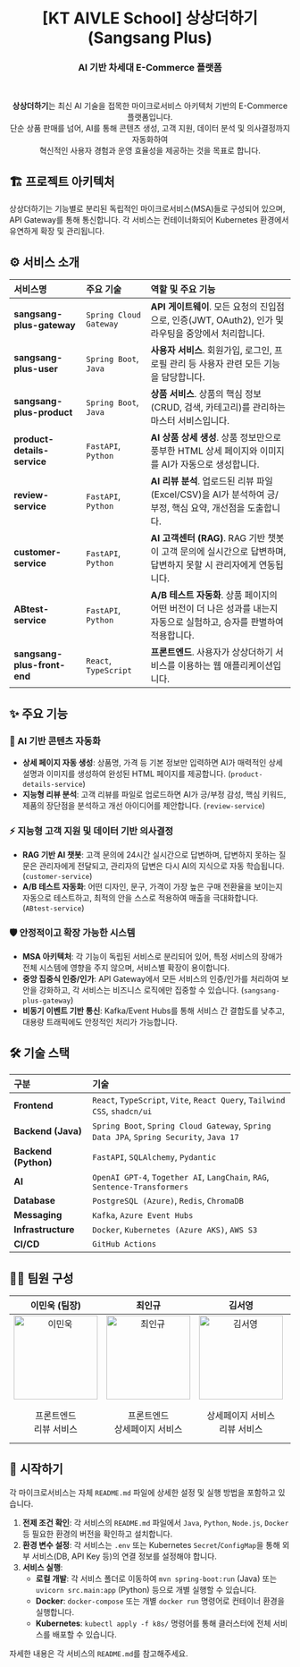 <div align="center">
<h1>[KT AIVLE School] 상상더하기 (Sangsang Plus)</h1>
<h3>AI 기반 차세대 E-Commerce 플랫폼</h3>
<br/>
<!-- 프로젝트 대표 이미지를 삽입해주세요. -->
<!-- <img src="YOUR_PROJECT_IMAGE_URL" alt="Project Banner" width="800"/> -->
<p>
  <strong>상상더하기</strong>는 최신 AI 기술을 접목한 마이크로서비스 아키텍처 기반의 E-Commerce 플랫폼입니다. <br />
  단순 상품 판매를 넘어, AI를 통해 콘텐츠 생성, 고객 지원, 데이터 분석 및 의사결정까지 자동화하여<br />
  혁신적인 사용자 경험과 운영 효율성을 제공하는 것을 목표로 합니다.
</p>
</div>

## 🏗️ 프로젝트 아키텍처

상상더하기는 기능별로 분리된 독립적인 마이크로서비스(MSA)들로 구성되어 있으며, API Gateway를 통해 통신합니다. 각 서비스는 컨테이너화되어 Kubernetes 환경에서 유연하게 확장 및 관리됩니다.

## ⚙️ 서비스 소개

| 서비스명 | 주요 기술 | 역할 및 주요 기능 |
| :--- | :--- | :--- |
| **sangsang-plus-gateway** | `Spring Cloud Gateway` | **API 게이트웨이**. 모든 요청의 진입점으로, 인증(JWT, OAuth2), 인가 및 라우팅을 중앙에서 처리합니다. |
| **sangsang-plus-user** | `Spring Boot`, `Java` | **사용자 서비스**. 회원가입, 로그인, 프로필 관리 등 사용자 관련 모든 기능을 담당합니다. |
| **sangsang-plus-product** | `Spring Boot`, `Java` | **상품 서비스**. 상품의 핵심 정보(CRUD, 검색, 카테고리)를 관리하는 마스터 서비스입니다. |
| **product-details-service** | `FastAPI`, `Python` | **AI 상품 상세 생성**. 상품 정보만으로 풍부한 HTML 상세 페이지와 이미지를 AI가 자동으로 생성합니다. |
| **review-service** | `FastAPI`, `Python` | **AI 리뷰 분석**. 업로드된 리뷰 파일(Excel/CSV)을 AI가 분석하여 긍/부정, 핵심 요약, 개선점을 도출합니다. |
| **customer-service** | `FastAPI`, `Python` | **AI 고객센터 (RAG)**. RAG 기반 챗봇이 고객 문의에 실시간으로 답변하며, 답변하지 못할 시 관리자에게 연동됩니다. |
| **ABtest-service** | `FastAPI`, `Python` | **A/B 테스트 자동화**. 상품 페이지의 어떤 버전이 더 나은 성과를 내는지 자동으로 실험하고, 승자를 판별하여 적용합니다. |
| **sangsang-plus-front-end** | `React`, `TypeScript` | **프론트엔드**. 사용자가 상상더하기 서비스를 이용하는 웹 애플리케이션입니다. |


## ✨ 주요 기능

### 🤖 AI 기반 콘텐츠 자동화
- **상세 페이지 자동 생성**: 상품명, 가격 등 기본 정보만 입력하면 AI가 매력적인 상세 설명과 이미지를 생성하여 완성된 HTML 페이지를 제공합니다. (`product-details-service`)
- **지능형 리뷰 분석**: 고객 리뷰를 파일로 업로드하면 AI가 긍/부정 감성, 핵심 키워드, 제품의 장단점을 분석하고 개선 아이디어를 제안합니다. (`review-service`)

### ⚡️ 지능형 고객 지원 및 데이터 기반 의사결정
- **RAG 기반 AI 챗봇**: 고객 문의에 24시간 실시간으로 답변하며, 답변하지 못하는 질문은 관리자에게 전달되고, 관리자의 답변은 다시 AI의 지식으로 자동 학습됩니다. (`customer-service`)
- **A/B 테스트 자동화**: 어떤 디자인, 문구, 가격이 가장 높은 구매 전환율을 보이는지 자동으로 테스트하고, 최적의 안을 스스로 적용하여 매출을 극대화합니다. (`ABtest-service`)

### 🛡️ 안정적이고 확장 가능한 시스템
- **MSA 아키텍처**: 각 기능이 독립된 서비스로 분리되어 있어, 특정 서비스의 장애가 전체 시스템에 영향을 주지 않으며, 서비스별 확장이 용이합니다.
- **중앙 집중식 인증/인가**: API Gateway에서 모든 서비스의 인증/인가를 처리하여 보안을 강화하고, 각 서비스는 비즈니스 로직에만 집중할 수 있습니다. (`sangsang-plus-gateway`)
- **비동기 이벤트 기반 통신**: Kafka/Event Hubs를 통해 서비스 간 결합도를 낮추고, 대용량 트래픽에도 안정적인 처리가 가능합니다.

## 🛠️ 기술 스택

| 구분 | 기술 |
| :--- | :--- |
| **Frontend** | `React`, `TypeScript`, `Vite`, `React Query`, `Tailwind CSS`, `shadcn/ui` |
| **Backend (Java)** | `Spring Boot`, `Spring Cloud Gateway`, `Spring Data JPA`, `Spring Security`, `Java 17` |
| **Backend (Python)** | `FastAPI`, `SQLAlchemy`, `Pydantic` |
| **AI** | `OpenAI GPT-4`, `Together AI`, `LangChain`, `RAG`, `Sentence-Transformers` |
| **Database** | `PostgreSQL (Azure)`, `Redis`, `ChromaDB` |
| **Messaging** | `Kafka`, `Azure Event Hubs` |
| **Infrastructure** | `Docker`, `Kubernetes (Azure AKS)`, `AWS S3` |
| **CI/CD** | `GitHub Actions` |

## 👨‍💻 팀원 구성

| **이민욱 (팀장)** | **최인규** | **김서영** | **허유찬** | **조연서** | **오유진** |
| :---: | :---: | :---: | :---: | :---: | :---: |
| <img width="150" height="150" alt="이민욱" src="https://github.com/user-attachments/assets/4d0dbafd-7212-4274-abc9-ade0be4e722b" /> | <img width="150" height="150" alt="최인규" src="https://github.com/user-attachments/assets/7ab64322-7bd1-4807-bb81-b65fc0f46499" /> | <img width="150" height="150" alt="김서영" src="https://github.com/user-attachments/assets/a70bd33b-195b-4d3c-a0f6-f740d577c778" /> | <img width="150" height="150" alt="허유찬" src="https://github.com/user-attachments/assets/d0842852-f780-4422-b480-8e162c933bb3" /> | <img width="150" height="150" alt="조연서" src="https://github.com/user-attachments/assets/8da660bd-d98b-496a-8b16-3f568d347a41" /> | <img width="150" height="150" alt="오유진" src="https://github.com/user-attachments/assets/5b569bd7-7b04-442c-9e43-423ba575c493" /> |
| 프론트엔드<br/>리뷰 서비스 | 프론트엔드<br/>상세페이지 서비스 | 상세페이지 서비스<br/>리뷰 서비스 | Q&A 서비스<br/>A/B 테스트 서비스 | Q&A 서비스<br/>A/B 테스트 서비스 | DevOps<br/>사용자 서비스<br/>보안 |

## 🚀 시작하기

각 마이크로서비스는 자체 `README.md` 파일에 상세한 설정 및 실행 방법을 포함하고 있습니다.

1.  **전제 조건 확인**: 각 서비스의 `README.md` 파일에서 `Java`, `Python`, `Node.js`, `Docker` 등 필요한 환경의 버전을 확인하고 설치합니다.
2.  **환경 변수 설정**: 각 서비스는 `.env` 또는 Kubernetes `Secret`/`ConfigMap`을 통해 외부 서비스(DB, API Key 등)의 연결 정보를 설정해야 합니다.
3.  **서비스 실행**:
    - **로컬 개발**: 각 서비스 폴더로 이동하여 `mvn spring-boot:run` (Java) 또는 `uvicorn src.main:app` (Python) 등으로 개별 실행할 수 있습니다.
    - **Docker**: `docker-compose` 또는 개별 `docker run` 명령어로 컨테이너 환경을 실행합니다.
    - **Kubernetes**: `kubectl apply -f k8s/` 명령어를 통해 클러스터에 전체 서비스를 배포할 수 있습니다.

자세한 내용은 각 서비스의 `README.md`를 참고해주세요.
